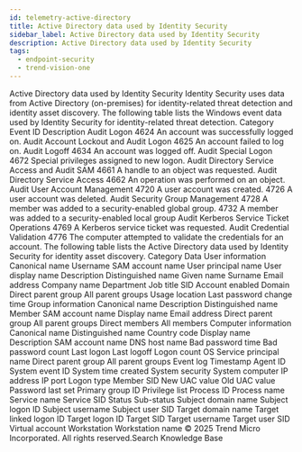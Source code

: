 ```yaml
---
id: telemetry-active-directory
title: Active Directory data used by Identity Security
sidebar_label: Active Directory data used by Identity Security
description: Active Directory data used by Identity Security
tags:
  - endpoint-security
  - trend-vision-one
---
```


 Active Directory data used by Identity Security Identity Security uses data from Active Directory (on-premises) for identity-related threat detection and identity asset discovery. The following table lists the Windows event data used by Identity Security for identity-related threat detection. Category Event ID Description Audit Logon 4624 An account was successfully logged on. Audit Account Lockout and Audit Logon 4625 An account failed to log on. Audit Logoff 4634 An account was logged off. Audit Special Logon 4672 Special privileges assigned to new logon. Audit Directory Service Access and Audit SAM 4661 A handle to an object was requested. Audit Directory Service Access 4662 An operation was performed on an object. Audit User Account Management 4720 A user account was created. 4726 A user account was deleted. Audit Security Group Management 4728 A member was added to a security-enabled global group. 4732 A member was added to a security-enabled local group Audit Kerberos Service Ticket Operations 4769 A Kerberos service ticket was requested. Audit Credential Validation 4776 The computer attempted to validate the credentials for an account. The following table lists the Active Directory data used by Identity Security for identity asset discovery. Category Data User information Canonical name Username SAM account name User principal name User display name Description Distinguished name Given name Surname Email address Company name Department Job title SID Account enabled Domain Direct parent group All parent groups Usage location Last password change time Group information Canonical name Description Distinguished name Member SAM account name Display name Email address Direct parent group All parent groups Direct members All members Computer information Canonical name Distinguished name Country code Display name Description SAM account name DNS host name Bad password time Bad password count Last logon Last logoff Logon count OS Service principal name Direct parent group All parent groups Event log Timestamp Agent ID System event ID System time created System security System computer IP address IP port Logon type Member SID New UAC value Old UAC value Password last set Primary group ID Privilege list Process ID Process name Service name Service SID Status Sub-status Subject domain name Subject logon ID Subject username Subject user SID Target domain name Target linked logon ID Target logon ID Target SID Target username Target user SID Virtual account Workstation Workstation name © 2025 Trend Micro Incorporated. All rights reserved.Search Knowledge Base